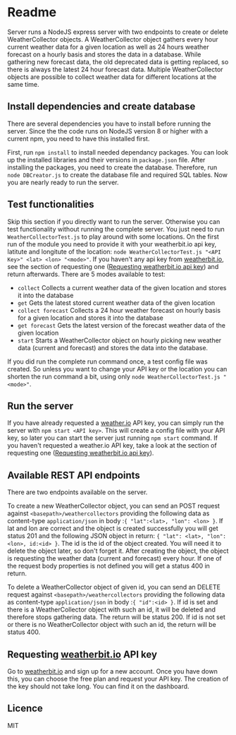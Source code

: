 ﻿# Readme

Server runs a NodeJS express server with two endpoints to create or delete WeatherCollector objects.
A WeatherCollector object gathers every hour current weather data for a given location as well as 24 hours weather forecast on a hourly basis and stores the data in a database. While gathering new forecast data, the old deprecated data is getting replaced, so there is always the latest 24 hour forecast data.
Multiple WeatherCollector objects are possible to collect weather data for different locations at the same time.

## Install dependencies and create database

There are several dependencies you have to install before running the server. Since the the code runs on NodeJS version 8 or higher with a current npm, you need to have this installed first.

First, run `npm install` to install needed dependancy packages. You can look up the installed libraries and their versions in `package.json` file. After installing the packages, you need to create the database. Therefore, run `node DBCreator.js` to create the database file and required SQL tables. Now you are nearly ready to run the server.

## Test functionalities
Skip this section if you directly want to run the server. Otherwise you can test functionality without running the complete server. You just need to run `WeatherCollectorTest.js` to play around with some locations. 
On the first run of the module you need to provide it with your weatherbit.io api key, latitute and longitute of the location: `node WeatherCollectorTest.js "<API Key>" <lat> <lon> "<mode>"`. 
If you haven't any api key from [weatherbit.io](https://www.weatherbit.io/), see the section of requesting one ([Requesting weatherbit.io api key](#requesting-weatherbitio-api-key)) and return afterwards.
There are 5 modes available to test:

 - `collect` Collects a current weather data of the given location and stores it into the database
 - `get` Gets the latest stored current weather data of the given location
 - `collect forecast` Collects a 24 hour  weather forecast on hourly basis for a given location and stores it into the database
 - `get forecast` Gets the latest version of the forecast weather data of the given location 
 - `start` Starts a WeatherCollector object on hourly picking new weather data (current and forecast) and stores the data into the database.

If you did run the complete run command once, a test config file was created. So unless you want to change your API key or the location you can shorten the run command a bit, using only `node WeatherCollectorTest.js "<mode>"`.

## Run the server
If you have already requested a [weather.io](https://www.weatherbit.io/) API key, you can simply run the server with `npm start <API key>`. This will create a config file with your API key, so later you can start the server just running `npm start` command. If you haven't requested a weather.io API key, take a look at the section of requesting one ([Requesting weatherbit.io api key](#requesting-weatherbitio-api-key)).

## Available REST API endpoints
There are two endpoints available on the server. 

To create a new WeatherCollector object, you can send an POST request against `<basepath>/weathercollectors` providing the following data as content-type `application/json` in body :`{ "lat":<lat>, "lon": <lon> }`. 
If lat and lon are correct and the object is created successfully you will get status 201 and the following JSON object in return: `{ "lat": <lat>, "lon":<lon>, id:<id> }`. The id is the id of the object created. You will need it to delete the object later, so don't forget it. After creating the object, the object is requesting the weather data (current and forecast) every hour.
If one of the request body properties is not defined you will get a status 400 in return.

To delete a WeatherCollector object of given id, you can send an DELETE request against `<basepath>/weathercollectors` providing the following data as content-type `application/json` in body :`{ "id":<id> }`.
 If id is set and there is a WeatherCollector object with such an id, it will be deleted and therefore stops gathering data. The return will be status 200.
 If id is not set or there is no WeatherCollector object with such an id, the return will be status 400.



## Requesting [weatherbit.io](https://www.weatherbit.io/) API key

Go to [weatherbit.io](https://www.weatherbit.io/) and sign up for a new account. Once you have down this, you can choose the free plan and request your API key. The creation of the key should not take long. You can find it on the dashboard.

## Licence
MIT